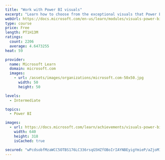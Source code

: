 ```yaml
---
title: "Work with Power BI visuals"
excerpt: "Learn how to choose from the exceptional visuals that Power BI makes available to you. Formatting visuals will direct the user’s attention to exactly where you want it, while helping to make the visual easier to read and interpret. You will also learn about how to use key performance indicators (KPIs)."
webUrl: https://docs.microsoft.com/en-us/learn/modules/visuals-power-bi/
type: course
price: Free
length: PT1H13M
ratings:
  count: 2206
  average: 4.6473255
heat: 59

provider:
  name: Microsoft Learn
  domain: microsoft.com
  images:
    - url: /assets/images/organizations/microsoft.com-50x50.jpg
      width: 50
      height: 50

levels:
  - Intermediate

topics:
  - Power BI

images:
  - url: https://docs.microsoft.com/learn/achievements/visuals-power-bi-social.png
    width: 640
    height: 318
    isCached: true

secured: "wPcdsobfMzaWCC5OTBS176LC336rsqG5HZfOBoIrIAYNBEyigYmieP/aZjoM16x/R71vVvW8Hm6X5RZTiB2sJneCuXyev3hL1LpHvv6YCxDSBAfu7Jk64lsdddLrKfrzLBkIhw8JnfCjzoxqoIhVY/HGk/1oR7VNvcsDnCcDd9JjzH1ZmuE/6o4vRjtYFR2yn7G7WkzglbDbPeV9Cu6yZW7MG5Haur15caWzsA1xBzSHjxRjGhqlP2eaOg2BjtrbAan87/p89Fv6lIWChsmeJUSL4LovDcHyl4HJLWO/IIvyniNa6+WxxVVvc7OZFoxrsE9fv476/jNBCn9aUE3As3tSre5B1DRkcs3xa+bWGIwyVZWGq7UkD70pi2/76uKKntr++AOTZqv+aQIU0F3BKfeGp67c7f8relVlWu9tBkc=;yrxUxsMc7r/eNb6659YTrg=="
---
```


